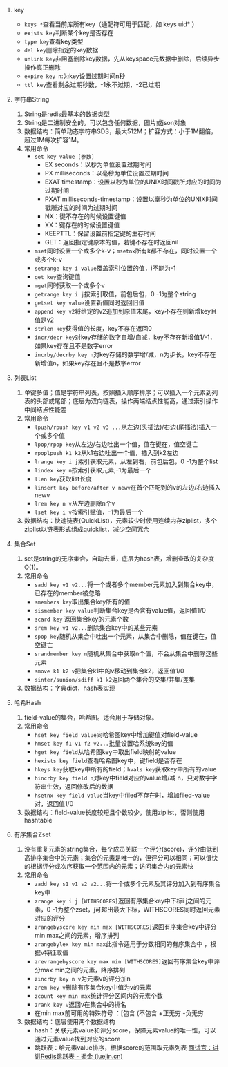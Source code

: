 1. key

   * `keys *`查看当前库所有key（通配符可用于匹配，如 keys uid* ）
   * `exists key`判断某个key是否存在
   * `type key`查看key类型
   * `del key`删除指定的key数据
   * `unlink key`非阻塞删除key数据，先从keyspace元数据中删除，后续异步操作真正删除
   * `expire key n`:为key设置过期时间n秒
   * `ttl key`查看剩余过期秒数，-1永不过期，-2已过期

2. 字符串String

   1. String是redis最基本的数据类型
   2. String是二进制安全的。可以包含任何数据，图片或json对象
   3. 数据结构：简单动态字符串SDS，最大512M；扩容方式：小于1M翻倍，超过1M每次扩容1M。
   4. 常用命令
      * `set key value [参数]`
        * EX seconds：以秒为单位设置过期时间
        * PX milliseconds：以毫秒为单位设置过期时间
        * EXAT timestamp：设置以秒为单位的UNIX时间戳所对应的时间为过期时间
        * PXAT milliseconds-timestamp：设置以毫秒为单位的UNIX时间戳所对应的时间为过期时间
        * NX：键不存在的时候设置键值
        * XX：键存在的时候设置键值
        * KEEPTTL：保留设置前指定键的生存时间
        * GET：返回指定键原本的值，若键不存在时返回nil
      * `mset`同时设置一个或多个k-v；`msetnx`所有k都不存在，同时设置一个或多个k-v
      * `setrange key i value`覆盖索引位置的值，i不能为-1
      * `get key`查询键值
      * `mget`同时获取一个或多个v
      * `getrange key i j`按索引取值，前包后包，0 -1为整个string
      * `getset key value`设置新值同时返回旧值
      * `append key v2`将给定的v2追加到原值末尾，key不存在则新增key且值是v2
      * `strlen key`获得值的长度，key不存在返回0
      * `incr/decr key`对key存储的数字自增/自减，key不存在新增值1/-1，如果key存在且不是数字error
      * `incrby/decrby key n`对key存储的数字增/减，n为步长，key不存在新增值n，如果key存在且不是数字error

3. 列表List

   1. 单键多值；值是字符串列表，按照插入顺序排序；可以插入一个元素到列表的头部或尾部；底层为双向链表，操作两端结点性能高，通过索引操作中间结点性能差
   2. 常用命令
      * `lpush/rpush key v1 v2 v3 ...`从左边(头插法)/右边(尾插法)插入一个或多个值
      * `lpop/rpop key`从左边/右边吐出一个值，值在键在，值空键亡
      * `rpoplpush k1 k2`从k1右边吐出一个值，插入到k2左边
      * `lrange key i j`索引获取元素，从左到右，前包后包，0 -1为整个list
      * `lindex key n`按索引获取元素,-1为最后一个
      * `llen key`获取list长度
      * `linsert key before/after v newv`在首个匹配到的v的左边/右边插入newv
      * `lrem key n v`从左边删除n个v
      * `lset key i v`按索引赋值，-1为最后一个
   3. 数据结构：快速链表(QuickList)，元素较少时使用连续内存ziplist，多个ziplist以链表形式组成quicklist，减少空间冗余

4. 集合Set

   1. set是string的无序集合，自动去重，底层为hash表，增删查改的复杂度O(1)。
   2. 常用命令
      * `sadd key v1 v2...`将一个或者多个member元素加入到集合key中，已存在的member被忽略
      * `smembers key`取出集合key所有的值
      * `sismember key value`判断集合key是否含有value值，返回值1/0
      * `scard key` 返回集合key的元素个数
      * `srem key v1 v2...`删除集合key中的某些元素
      * `spop key`随机从集合中吐出一个元素，从集合中删除，值在键在，值空键亡
      * `srandmember key n`随机从集合中获取n个值，不会从集合中删除这些元素
      * `smove k1 k2 v`把集合k1中的v移动到集合k2，返回值1/0
      * `sinter/sunion/sdiff k1 k2`返回两个集合的交集/并集/差集
   3. 数据结构：字典dict，hash表实现

5. 哈希Hash

   1. field-value的集合，哈希图。适合用于存储对象。
   2. 常用命令
      * `hset key field value`向哈希图key中增加键值对field-value
      * `hmset key f1 v1 f2 v2...`批量设置哈系统key的值
      * `hget key field`从哈希图key中取出field映射的value
      * `hexists key field`查看哈希图key中，键field是否存在
      * `hkeys key`获取key中所有的field；`hvals key`获取key中所有的value
      * `hincrby key field n`对key中field对应的value增/减 n，只对数字字符串生效，返回修改后的数据
      * `hsetnx key field value`当key中filed不存在时，增加filed-value对，返回值1/0
   3. 数据结构：field-value长度较短且个数较少，使用ziplist，否则使用hashtable

6. 有序集合Zset

   1. 没有重复元素的string集合，每个成员关联一个评分(score)，评分由低到高排序集合中的元素；集合的元素是唯一的，但评分可以相同；可以很快的根据评分或次序获取一个范围内的元素；访问集合内的元素快
   2. 常用命令
      * `zadd key s1 v1 s2 v2...`将一个或多个元素及其评分加入到有序集合key中
      * `zrange key i j [WITHSCORES]`返回有序集合key中下标i j之间的元素，0 -1为整个zset，j可超出最大下标，WITHSCORES同时返回元素对应的评分
      * `zrangebyscore key min max [WITHSCORES]`返回有序集合key中评分min max之间的元素，增序排列
      * `zrangebylex key min max`此指令适用于分数相同的有序集合中 ，根据v特征取值
      * `zrevrangebyscore key max min [WITHSCORES]`返回有序集合key中评分max min之间的元素，降序排列
      * `zincrby key n v`为元素v的评分加n
      * `zrem key v`删除有序集合key中值为v的元素
      * `zcount key min max`统计评分区间内的元素个数
      * `zrank key v`返回v在集合中的排名
      * 在min max前可用的特殊符号 ：[包含  (不包含  +正无穷  -负无穷 
   3. 数据结构：底层使用两个数据结构
      * hash：关联元素value和评分score，保障元素value的唯一性，可以通过元素value找到对应的score
      * 跳跃表：给元素value排序，根据score的范围取元素列表 [面试官：讲讲Redis跳跃表 - 掘金 (juejin.cn)](https://juejin.cn/post/6998323950539243533)

   